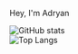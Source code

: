 Hey, I'm Adryan

![GitHub stats](https://github-readme-stats.vercel.app/api?username=adryanrosa&count_private=true&hide=stars,issues&show_icons=true&theme=dracula)
</br>
![Top Langs](https://github-readme-stats.vercel.app/api/top-langs/?username=adryanrosa&theme=dracula)
